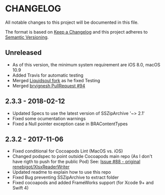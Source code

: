 # CHANGELOG
All notable changes to this project will be documented in this file.

The format is based on [Keep a Changelog](http://keepachangelog.com/en/1.0.0/)
and this project adheres to [Semantic Versioning](http://semver.org/spec/v2.0.0.html).

## Unreleased
- As of this version, the minimum system requirement are iOS 8.0, macOS 10.9 
- Added Travis for automatic testing
- Merged [Liquidsoul fork](https://github.com/Liquidsoul/XlsxReaderWriter) as he fixed Testing 
- Merged [brvignesh PullRequest #94](https://github.com/renebigot/XlsxReaderWriter/pull/94)

## 2.3.3 - 2018-02-12
- Updated Specs to use the latest version of SSZipArchive  '~> 2.1'
- Fixed some ocumentation warnings
- Fixed a Null pointer exception case in BRAContentTypes

## 2.3.2 - 2017-11-06
- Fixed conditional for Cocoapods Lint (MacOS  vs. iOS)
- Changed podspec to point outside Cocoapods main repo (As I don't have rigth to push for the public Pod)
    See: [Issue #88 - original renebigot/XlsxReaderWriter](https://github.com/renebigot/XlsxReaderWriter/issues/88)
- Updated readme to explain how to use this repo
- Fixed Bug preventing SSZipArchive to extract folder
- Fixed cocoapods and added FrameWorks support (for Xcode 9+ and Swift 4)

